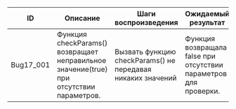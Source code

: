 | ID        | Описание                                                | Шаги воспроизведения                                   | Ожидаемый результат                              |
|-----------|--------------------------------------------------------|--------------------------------------------------------|--------------------------------------------------|
| Bug17_001 | Функция checkParams() возвращает неправильное значение(true) при отсутствии параметров. | Вызвать функцию checkParams() не передавая никаких значений | Функция возвращала false при отсутствии параметров для проверки. |
